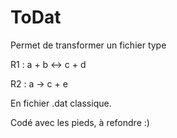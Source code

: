 ToDat
=====

Permet de transformer un fichier type

R1 : a + b <-> c + d

R2 : a -> c + e

En fichier .dat classique.

Codé avec les pieds, à refondre :)
